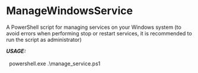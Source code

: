 # ManageWindowsService

A PowerShell script for managing services on your Windows system (to avoid errors when performing stop or restart services, it is recommended to run the script as administrator)

<em><strong> USAGE: </strong></em><br><br>
&nbsp; powershell.exe .\manage_service.ps1
